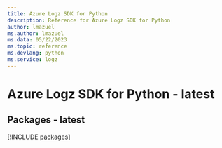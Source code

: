 ```yaml
---
title: Azure Logz SDK for Python
description: Reference for Azure Logz SDK for Python
author: lmazuel
ms.author: lmazuel
ms.data: 05/22/2023
ms.topic: reference
ms.devlang: python
ms.service: logz
---
```

# Azure Logz SDK for Python - latest
## Packages - latest
[!INCLUDE [packages](logz-index.md)]